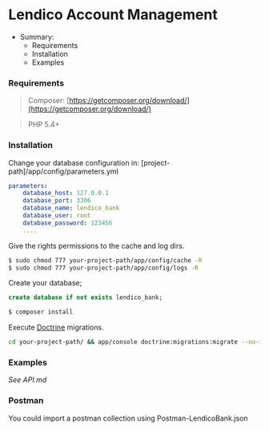 # Lendico Account Management
- Summary:
  - Requirements
  - Installation
  - Examples

### Requirements
> Composer: [https://getcomposer.org/download/](https://getcomposer.org/download/)

> PHP 5.4+

### Installation
Change your database configuration in: [project-path]/app/config/parameters.yml
```yaml
parameters:
    database_host: 127.0.0.1
    database_port: 3306
    database_name: lendico_bank
    database_user: root
    database_password: 123456
    ....

```
Give the rights permissions to the cache and log dirs.
```sh
$ sudo chmod 777 your-project-path/app/config/cache -R
$ sudo chmod 777 your-project-path/app/config/logs -R
```
Create your database;
```sql
create database if not exists lendico_bank;
```
```sh
$ composer install
```
Execute [Doctrine](http://docs.doctrine-project.org/projects/doctrine-migrations/en/latest/) migrations.
```sh
cd your-project-path/ && app/console doctrine:migrations:migrate --no-interaction
```

### Examples
*See API.md*

### Postman
You could import a postman collection using Postman-LendicoBank.json